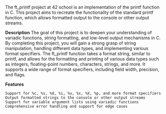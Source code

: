 The ft_printf project at 42 school is an implementation of the printf function in C. This project aims to recreate the functionality of the standard printf function, which allows formatted output to the console or other output streams.

**Description**
The goal of this project is to deepen your understanding of variadic functions, string formatting, and low-level output mechanisms in C. By completing this project, you will gain a strong grasp of string manipulation, handling different data types, and implementing various format specifiers.
The ft_printf function takes a format string, similar to printf, and allows for the formatting and printing of various data types such as integers, floating-point numbers, characters, strings, and more. It supports a wide range of format specifiers, including field width, precision, and flags.

**Features**

    Support for %c, %s, %d, %i, %u, %x, %X, %p, and more format specifiers
    Output formatted strings to the console or other output streams
    Support for variable argument lists using variadic functions
    Comprehensive error handling and support for edge cases
